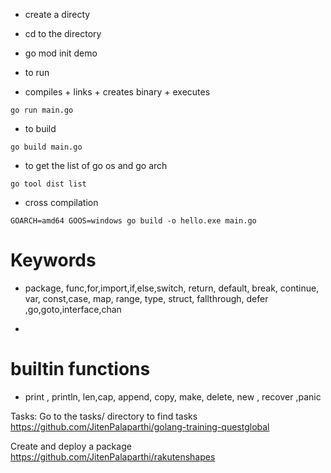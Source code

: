 - create a directy 
- cd to the directory 
- go mod init demo

- to run

- compiles + links + creates binary + executes 

```
go run main.go
```

- to build 

```
go build main.go

```

- to get the list of go os and go arch

```
go tool dist list 
```

- cross compilation
```
GOARCH=amd64 GOOS=windows go build -o hello.exe main.go 
```
# Keywords

- package, func,for,import,if,else,switch, return, default, break, continue, var, const,case, map, range, type, struct, fallthrough, defer ,go,goto,interface,chan

- 

# builtin functions

- print , println, len,cap, append, copy, make, delete, new , recover ,panic




Tasks: Go to the tasks/ directory to find tasks
https://github.com/JitenPalaparthi/golang-training-questglobal

Create and deploy a package
https://github.com/JitenPalaparthi/rakutenshapes